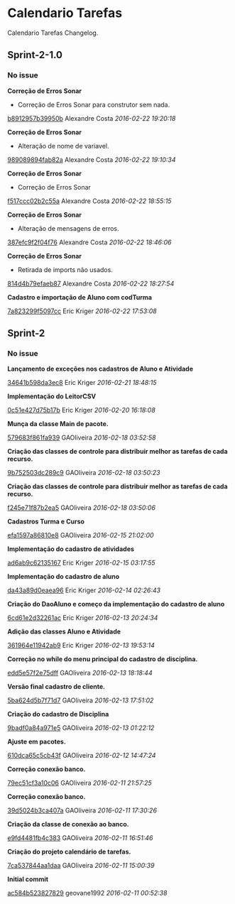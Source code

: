 # Calendario Tarefas

Calendario Tarefas Changelog.

## Sprint-2-1.0
### No issue

**Correção de Erros Sonar**

 * Correção de Erros Sonar para construtor sem nada. 

[b8912957b39950b](https://github.com/geovane1992/CalendarioTarefas/commit/b8912957b39950b) Alexandre Costa *2016-02-22 19:20:18*

**Correção de Erros Sonar**

 * Alteração de nome de variavel. 

[989089894fab82a](https://github.com/geovane1992/CalendarioTarefas/commit/989089894fab82a) Alexandre Costa *2016-02-22 19:10:34*

**Correção de Erros Sonar**

 * Correção de Erros Sonar 

[f517ccc02b2c55a](https://github.com/geovane1992/CalendarioTarefas/commit/f517ccc02b2c55a) Alexandre Costa *2016-02-22 18:55:15*

**Correção de Erros Sonar**

 * Alteração de mensagens de erros. 

[387efc9f2f04f76](https://github.com/geovane1992/CalendarioTarefas/commit/387efc9f2f04f76) Alexandre Costa *2016-02-22 18:46:06*

**Correção de Erros Sonar**

 * Retirada de imports não usados. 

[814d4b79efaeb87](https://github.com/geovane1992/CalendarioTarefas/commit/814d4b79efaeb87) Alexandre Costa *2016-02-22 18:27:54*

**Cadastro e importação de Aluno com codTurma**


[7a823299f5097cc](https://github.com/geovane1992/CalendarioTarefas/commit/7a823299f5097cc) Eric Kriger *2016-02-22 17:53:08*


## Sprint-2
### No issue

**Lançamento de exceções nos cadastros de Aluno e Atividade**


[34641b598da3ec8](https://github.com/geovane1992/CalendarioTarefas/commit/34641b598da3ec8) Eric Kriger *2016-02-21 18:48:15*

**Implementação do LeitorCSV**


[0c51e427d75b17b](https://github.com/geovane1992/CalendarioTarefas/commit/0c51e427d75b17b) Eric Kriger *2016-02-20 16:18:08*

**Munça da classe Main de pacote.**


[579683f861fa939](https://github.com/geovane1992/CalendarioTarefas/commit/579683f861fa939) GAOliveira *2016-02-18 03:52:58*

**Criação das classes de controle para distribuir melhor as tarefas de cada recurso.**


[9b752503dc289c9](https://github.com/geovane1992/CalendarioTarefas/commit/9b752503dc289c9) GAOliveira *2016-02-18 03:50:23*

**Criação das classes de controle para distribuir melhor as tarefas de cada recurso.**


[f245e71f87b2ea5](https://github.com/geovane1992/CalendarioTarefas/commit/f245e71f87b2ea5) GAOliveira *2016-02-18 03:50:06*

**Cadastros Turma e Curso**


[efa1597a86810e8](https://github.com/geovane1992/CalendarioTarefas/commit/efa1597a86810e8) GAOliveira *2016-02-15 21:02:00*

**Implementação do cadastro de atividades**


[ad6ab9c62135167](https://github.com/geovane1992/CalendarioTarefas/commit/ad6ab9c62135167) Eric Kriger *2016-02-15 03:17:55*

**Implementação do cadastro de aluno**


[da43a89d0eaea96](https://github.com/geovane1992/CalendarioTarefas/commit/da43a89d0eaea96) Eric Kriger *2016-02-14 02:26:43*

**Criação do DaoAluno e começo da implementação do cadastro de aluno**


[6cd61e2d32261ac](https://github.com/geovane1992/CalendarioTarefas/commit/6cd61e2d32261ac) Eric Kriger *2016-02-13 20:24:34*

**Adição das classes Aluno e Atividade**


[361964e11942ab9](https://github.com/geovane1992/CalendarioTarefas/commit/361964e11942ab9) Eric Kriger *2016-02-13 19:53:14*

**Correção no while do menu principal  do cadastro de disciplina.**


[edd5e57f2e75dff](https://github.com/geovane1992/CalendarioTarefas/commit/edd5e57f2e75dff) GAOliveira *2016-02-13 18:18:44*

**Versão final cadastro de cliente.**


[5ba624d5b7f71d7](https://github.com/geovane1992/CalendarioTarefas/commit/5ba624d5b7f71d7) GAOliveira *2016-02-13 17:51:02*

**Criação do cadastro de Disciplina**


[9badf0a84a971e5](https://github.com/geovane1992/CalendarioTarefas/commit/9badf0a84a971e5) GAOliveira *2016-02-13 01:22:12*

**Ajuste em pacotes.**


[610dca65c5cb43f](https://github.com/geovane1992/CalendarioTarefas/commit/610dca65c5cb43f) GAOliveira *2016-02-12 14:47:24*

**Correção conexão banco.**


[79ec51cf3a10c06](https://github.com/geovane1992/CalendarioTarefas/commit/79ec51cf3a10c06) GAOliveira *2016-02-11 21:57:25*

**Correção conexão banco.**


[39d5024b3ca407a](https://github.com/geovane1992/CalendarioTarefas/commit/39d5024b3ca407a) GAOliveira *2016-02-11 17:30:26*

**Criação da classe de conexão ao banco.**


[e9fd4481fb4c383](https://github.com/geovane1992/CalendarioTarefas/commit/e9fd4481fb4c383) GAOliveira *2016-02-11 16:51:46*

**Criação do projeto calendário de tarefas.**


[7ca537844aa1daa](https://github.com/geovane1992/CalendarioTarefas/commit/7ca537844aa1daa) GAOliveira *2016-02-11 15:00:39*

**Initial commit**


[ac584b523827829](https://github.com/geovane1992/CalendarioTarefas/commit/ac584b523827829) geovane1992 *2016-02-11 00:52:38*


